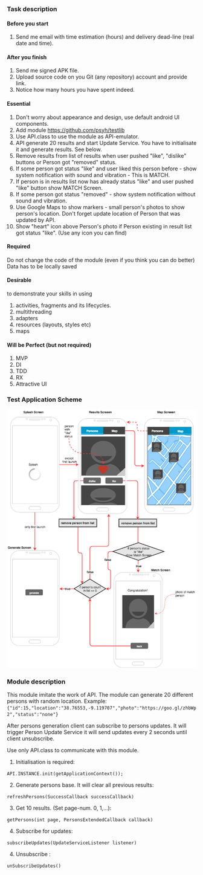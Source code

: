 ### Task description

#### Before you start
1. Send me email with time estimation (hours) and delivery dead-line (real date and time).

#### After you finish
1. Send me signed APK file.
3. Upload source code on you Git (any repository) account and provide link.
2. Notice how many hours you have spent indeed.

#### Essential
1. Don't worry about appearance and design, use default android UI components.
2. Add module https://github.com/psyh/testlib
3. Use API.class to use the module as API-emulator. 
4. API generate 20 results and start Update Service. You have to initialisate it and generate results. See below.
5. Remove results from list of results when user pushed "like", "dislike" buttons or Person got "removed" status.
6. If some person got status "like" and user liked this person before - show system notification with sound and vibration - This is MATCH. 
7. If person is in results list now has already status "like" and user pushed "like" button show MATCH Screen.
8. If some person got status "removed" - show system notification without sound and vibration. 
9. Use Google Maps to show markers - small person's photos to show person's location. Don't forget update location of Person that was updated by API.
10. Show "heart" icon above Person's photo if Person existing in result list got status "like". (Use any icon you can find)

#### Required
Do not change the code of the module (even if you think you can do better)
Data has to be locally saved

#### Desirable
to demonstrate your skills in using

1. activities, fragments and its lifecycles.
2. multithreading
3. adapters
4. resources (layouts, styles etc)
5. maps


#### Will be Perfect (but not required)
1. MVP
2. DI
2. TDD
3. RX
4. Attractive UI


### Test Application Scheme

![alt text](https://raw.githubusercontent.com/psyh/testlib/master/scheme.png "Test Scheme")

### Module description
This module imitate the work of API.
The module can generate 20 different persons with random location.
Example: ```{"id":15,"location":"38.76553,-9.119707","photo":"https://goo.gl/zhbWp2","status":"none"}```

After persons generation client can subscribe to persons updates. It will trigger Person Update Service it will send updates every 2 seconds until client unsubscribe.

Use only API.class to communicate with this module. 

1. Initialisation is required:
```
API.INSTANCE.init(getApplicationContext());
```
2. Generate persons base. It will clear all previous results:
```
refreshPersons(SuccessCallback successCallback)
```
3. Get 10 results. (Set page-num. 0, 1,...):
```
getPersons(int page, PersonsExtendedCallback callback)
```
4. Subscribe for updates:
```
subscribeUpdates(UpdateServiceListener listener)
```
4. Unsubscribe :
```
unSubscribeUpdates()
```
